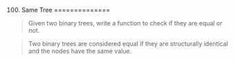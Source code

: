 100. Same Tree
==============

> Given two binary trees, write a function to check if they are equal or not.

> Two binary trees are considered equal if they are structurally identical and the nodes have the same value.
